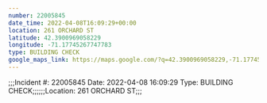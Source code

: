 ```yaml
---
number: 22005845
date_time: 2022-04-08T16:09:29+00:00
location: 261 ORCHARD ST
latitude: 42.3900969058229
longitude: -71.17745267747783
type: BUILDING CHECK
google_maps_link: https://maps.google.com/?q=42.3900969058229,-71.17745267747783
---
```


;;;Incident #: 22005845  Date: 2022-04-08 16:09:29   Type: BUILDING CHECK;;;;;;Location: 261 ORCHARD ST;;;
